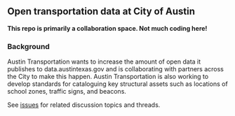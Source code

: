 ## Open transportation data at City of Austin

**This repo is primarily a collaboration space. Not much coding here!**

### Background

Austin Transportation wants to increase the amount of open data it publishes to data.austintexas.gov and is collaborating with partners across the City to make this happen. Austin Transportation is also working to develop standards for cataloguing key structural assets such as locations of school zones, traffic signs, and beacons. 


See [issues](https://github.com/cityofaustin/transportation/issues) for related discussion topics and threads.